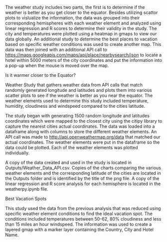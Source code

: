 The weather study includes two parts, the first is to determine if the weather is better as you get closer to the equator.  Besides utilizing scattor plots to vislualize the information, the data was grouped into their corresponding hemispheres with each weather element and analyzed using linear regression and R scores to determine their validity in the study. The city and temperatures were plotted using a heatmap in gmaps to view our data globally.  An additional study to determine the best places to vacation based on specific weather conditions was used to create another map.  This data was then joined with an additional API call to https://maps.googleapis.com/maps/api/place/nearbysearch/json to locate a hotel within 5000 meters of the city coordinates and put the information into a pop-up when the mouse is moved over the map.  

Is it warmer closer to the Equator?

Weather Study that gathers weather data from API calls that match randomly generated longitude and latitudes and plots them into various scatter plots to see if the weather is better as you near the equator.  The weather elements used to determine this study included temperature, humidity, cloudiness and windspeed compared to the cities latitude.  

The study began with generating 1500 random longitude and latitudes coordinates which were mapped to the closest city using the citipy library to capture the nearest cities actual coordinates. The data was loaded into a dataframe along with columns to store the different weather elements.  An API call was made to http://api.openweathermap.org/data that matched our actual coordinates.  The weather elements were put in the dataframe so the data could be plotted.  Each of the weather elements was plotted individually.

A copy of the data created and used in the study is located in Outputs/Weather_Data_API.csv.   Copies of the charts comparing the various weather elements and the corresponding latitude of the cities are located in the Outputs folder and is identified by the title of the png file. A copy of the linear regression and R score analysis for each hemisphere is located in the weatherpy.ipynb file.

Best Vacation Spots 

This study used the data from the previous analysis that was reduced using specific weather element conditions to find the ideal vacation spot.  The conditions included temperatures between 50-62, 80% cloudiness and less than 15 miles an hour windspeed. The information was used to create a layered gmap with a marker layer containing the Country, City and Hotel Name.


